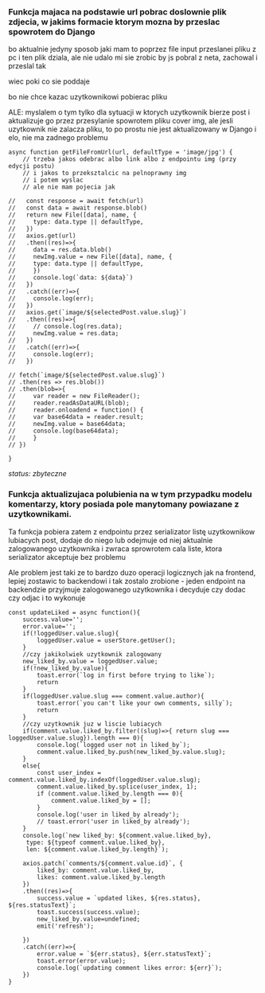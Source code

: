 ### Funkcja majaca na podstawie url pobrac doslownie plik zdjecia, w jakims formacie ktorym mozna by przeslac spowrotem do Django

bo aktualnie jedyny sposob jaki mam to poprzez file input przeslanei pliku z pc i ten plik dziala, ale nie udalo mi sie zrobic by js pobral z neta, zachowal i przeslal tak

wiec poki co sie poddaje

bo nie chce kazac uzytkownikowi pobierac pliku


ALE: myslalem o tym tylko dla sytuacji w ktorych uzytkownik bierze post i aktualizuje go przez przesylanie spowrotem pliku cover img, ale jesli uzytkownik nie zalacza pliku, to po prostu nie jest aktualizowany w Django i elo, nie ma zadnego problemu

```
async function getFileFromUrl(url, defaultType = 'image/jpg') {
    // trzeba jakos odebrac albo link albo z endpointu img (przy edycji postu)
    // i jakos to przeksztalcic na pelnoprawny img
    // i potem wyslac
    // ale nie mam pojecia jak

//   const response = await fetch(url)
//   const data = await response.blob() 
//   return new File([data], name, {
//     type: data.type || defaultType,
//   })
//   axios.get(url)
//   .then((res)=>{
//     data = res.data.blob()
//     newImg.value = new File([data], name, {
//     type: data.type || defaultType,
//     })
//     console.log(`data: ${data}`)
//   })
//   .catch((err)=>{
//     console.log(err);
//   })
//   axios.get(`image/${selectedPost.value.slug}`)
//   .then((res)=>{
//     // console.log(res.data);
//     newImg.value = res.data;
//   })
//   .catch((err)=>{
//     console.log(err);
//   })

// fetch(`image/${selectedPost.value.slug}`)
// .then(res => res.blob())
// .then(blob=>{
//     var reader = new FileReader();
//     reader.readAsDataURL(blob); 
//     reader.onloadend = function() {
//     var base64data = reader.result;
//     newImg.value = base64data;                
//     console.log(base64data);
//     }
// })

}
```

*status: zbyteczne*


### Funkcja aktualizujaca polubienia na w tym przypadku modelu komentarzy, ktory posiada pole manytomany powiazane z uzytkownikami.

Ta funkcja pobiera zatem z endpointu przez serializator listę uzytkownikow lubiacych post, dodaje do niego lub odejmuje od niej aktualnie zalogowanego uzytkownika i zwraca sprowrotem cala liste, ktora serializator akceptuje bez problemu

Ale problem jest taki ze to bardzo duzo operacji logicznych jak na frontend, lepiej zostawic to backendowi i tak zostalo zrobione - jeden endpoint na backendzie przyjmuje zalogowanego uzytkownika i decyduje czy dodac czy odjac i to wykonuje

```
const updateLiked = async function(){
    success.value='';
    error.value='';
    if(!loggedUser.value.slug){
        loggedUser.value = userStore.getUser();
    }
    //czy jakikolwiek uzytkownik zalogowany
    new_liked_by.value = loggedUser.value;
    if(!new_liked_by.value){
        toast.error(`log in first before trying to like`);
        return
    }
    if(loggedUser.value.slug === comment.value.author){
        toast.error(`you can't like your own comments, silly`);
        return
    }
    //czy uzytkownik juz w liscie lubiacych
    if(comment.value.liked_by.filter((slug)=>{ return slug === loggedUser.value.slug}).length === 0){
        console.log(`logged user not in liked_by`);
        comment.value.liked_by.push(new_liked_by.value.slug);
    }
    else{
        const user_index = comment.value.liked_by.indexOf(loggedUser.value.slug);
        comment.value.liked_by.splice(user_index, 1);
        if (comment.value.liked_by.length === 0){
            comment.value.liked_by = [];
        }
        console.log('user in liked_by already');
        // toast.error('user in liked_by already');
    }
    console.log(`new liked_by: ${comment.value.liked_by},
     type: ${typeof comment.value.liked_by},
     len: ${comment.value.liked_by.length}`);
    
    axios.patch(`comments/${comment.value.id}`, {
        liked_by: comment.value.liked_by,
        likes: comment.value.liked_by.length
    })
    .then((res)=>{
        success.value = `updated likes, ${res.status}, ${res.statusText}`;
        toast.success(success.value);
        new_liked_by.value=undefined;
        emit('refresh');
        
    })
    .catch((err)=>{
        error.value = `${err.status}, ${err.statusText}`;
        toast.error(error.value);
        console.log(`updating comment likes error: ${err}`);
    })
}
```

